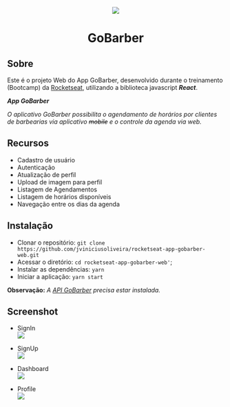 <p align="center">
  <img src="https://github.com/jviniciusoliveira/rocketseat-app-gobarber-web/blob/master/.github/gobarber.gif" />
</p>

<h1 align="center">
    GoBarber
</h1>

## **Sobre**

Este é o projeto Web do App GoBarber, desenvolvido durante o treinamento (Bootcamp) da [Rocketseat](https://rocketseat.com.br/), utilizando a biblioteca javascript **_React_**.

_**App GoBarber**_

_O aplicativo GoBarber possibilita o agendamento de horários por clientes de barbearias via aplicativo ~~mobile~~ e o controle da agenda via web._

## **Recursos**

- Cadastro de usuário
- Autenticação
- Atualização de perfil
- Upload de imagem para perfil
- Listagem de Agendamentos
- Listagem de horários disponíveis
- Navegação entre os dias da agenda

## **Instalação**

- Clonar o repositório: `git clone https://github.com/jviniciusoliveira/rocketseat-app-gobarber-web.git`
- Acessar o diretório: `cd rocketseat-app-gobarber-web'`;
- Instalar as dependências: `yarn`
- Iniciar a aplicação: `yarn start`

**Observação:** _A [API GoBarber](https://github.com/jviniciusoliveira/rocketseat-app-gobarber-api) precisa estar instalada._

## **Screenshot**

- SignIn
  <br/>
  ![](https://github.com/jviniciusoliveira/rocketseat-app-gobarber-web/blob/master/.github/signin.PNG)

- SignUp
  <br/>
  ![](https://github.com/jviniciusoliveira/rocketseat-app-gobarber-web/blob/master/.github/signup.PNG)

- Dashboard
  <br/>
  ![](https://github.com/jviniciusoliveira/rocketseat-app-gobarber-web/blob/master/.github/dashboard.PNG)

- Profile
  <br/>
  ![](https://github.com/jviniciusoliveira/rocketseat-app-gobarber-web/blob/master/.github/profile.PNG)
